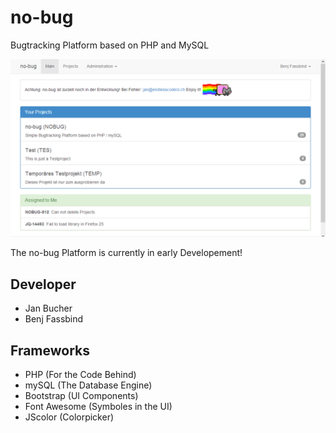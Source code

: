 no-bug
======

Bugtracking Platform based on PHP and MySQL

![Picture](https://github.com/dev-jan/no-bug/blob/master/no-bug/src/images/promotion/promotion.PNG)

The no-bug Platform is currently in early Developement!

## Developer

* Jan Bucher
* Benj Fassbind

## Frameworks

* PHP (For the Code Behind)
* mySQL (The Database Engine)
* Bootstrap (UI Components)
* Font Awesome (Symboles in the UI)
* JScolor (Colorpicker)
